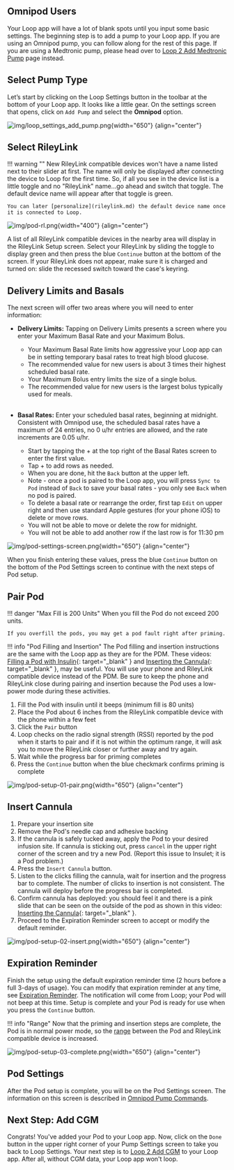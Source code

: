 ## Omnipod Users

Your Loop app will have a lot of blank spots until you input some basic settings. The beginning step is to add a pump to your Loop app. If you are using an Omnipod pump, you can follow along for the rest of this page. If you are using a Medtronic pump, please head over to [Loop 2 Add Medtronic Pump](mdt-pump.md) page instead.

## Select Pump Type

Let’s start by clicking on the Loop Settings button in the toolbar at the bottom of your Loop app. It looks like a little gear. On the settings screen that opens, click on `Add Pump` and select the **Omnipod** option.

![img/loop_settings_add_pump.png](img/loop_settings_add_pump.png){width="650"}
{align="center"}

## Select RileyLink

!!! warning ""
    New RileyLink compatible devices won't have a name listed next to their slider at first. The name will only be displayed after connecting the device to Loop for the first time. So, if all you see in the device list is a little toggle and no "RileyLink" name...go ahead and switch that toggle. The default device name will appear after that toggle is green.

    You can later [personalize](rileylink.md) the default device name once it is connected to Loop.

![img/pod-rl.png](img/pod-rl.png){width="400"}
{align="center"}

A list of all RileyLink compatible devices in the nearby area will display in the RileyLink Setup screen. Select your RileyLink by sliding the toggle to display green and then press the blue `Continue` button at the bottom of the screen. If your RileyLink does not appear, make sure it is charged and turned on: slide the recessed switch toward the case's keyring.

## Delivery Limits and Basals

The next screen will offer two areas where you will need to enter information:

* **Delivery Limits:** Tapping on Delivery Limits presents a screen where you enter your Maximum Basal Rate and your Maximum Bolus.

    * Your Maximum Basal Rate limits how aggressive your Loop app can be in setting temporary basal rates to treat high blood glucose.
    * The recommended value for new users is about 3 times their highest scheduled basal rate.
    * Your Maximum Bolus entry limits the size of a single bolus.
    * The recommended value for new users is the largest bolus typically used for meals. <br/> <br/>

* **Basal Rates:** Enter your scheduled basal rates, beginning at midnight. Consistent with Omnipod use, the scheduled basal rates have a maximum of 24 entries, no 0 u/hr entries are allowed, and the rate increments are 0.05 u/hr.

    * Start by tapping the &plus; at the top right of the Basal Rates screen to enter the first value.  
    * Tap &plus; to add rows as needed.
    * When you are done, hit the `Back` button at the upper left.
    * Note - once a pod is paired to the Loop app, you will press `Sync to Pod` instead of `Back` to save your basal rates - you only see `Back` when no pod is paired.
    * To delete a basal rate or rearrange the order, first tap `Edit` on upper right and then use standard Apple gestures (for your phone iOS) to delete or move rows.
    * You will not be able to move or delete the row for midnight.
    * You will not be able to add another row if the last row is for 11:30 pm

![img/pod-settings-screen.png](img/pod-settings-screen.png){width="650"}
{align="center"}

When you finish entering these values, press the blue `Continue` button on the bottom of the Pod Settings screen to continue with the next steps of Pod setup.


## Pair Pod

!!! danger "Max Fill is 200 Units"
    When you fill the Pod do not exceed 200 units.

    If you overfill the pods, you may get a pod fault right after priming.

!!! info "Pod Filling and Insertion"
    The Pod filling and insertion instructions are the same with the Loop app as they are for the PDM.  These videos: [Filling a Pod with Insulin](https://youtu.be/qJBN6rlvn_Y){: target="_blank" } and [Inserting the Cannula](https://youtu.be/ss1vpsmaLoI){: target="_blank" }, may be useful.  You will use your phone and RileyLink compatible device instead of the PDM.  Be sure to keep the phone and RileyLink close during pairing and insertion because the Pod uses a low-power mode during these activities.

1. Fill the Pod with insulin until it beeps (minimum fill is 80 units)
1. Place the Pod about 6 inches from the RileyLink compatible device with the phone within a few feet
1. Click the `Pair` button
1. Loop checks on the radio signal strength (RSSI) reported by the pod when it starts to pair and if it is not within the optimum range, it will ask you to move the RileyLink closer or further away and try again.
1. Wait while the progress bar for priming completes
1. Press the `Continue` button when the blue checkmark confirms priming is complete

![img/pod-setup-01-pair.png](img/pod-setup-01-pair.png){width="650"}
{align="center"}

## Insert Cannula


1. Prepare your insertion site
2. Remove the Pod's needle cap and adhesive backing
3. If the cannula is safely tucked away, apply the Pod to your desired infusion site. If cannula is sticking out, press `cancel` in the upper right corner of the screen and try a new Pod. (Report this issue to Insulet; it is a Pod problem.)
4. Press the `Insert Cannula` button.
5. Listen to the clicks filling the cannula, wait for insertion and the progress bar to complete. The number of clicks to insertion is not consistent. The cannula will deploy before the progress bar is completed.
6. Confirm cannula has deployed: you should feel it and there is a pink slide that can be seen on the outside of the pod as shown in this video: [Inserting the Cannula](https://youtu.be/ss1vpsmaLoI){: target="_blank" }.
7. Proceed to the Expiration Reminder screen to accept or modify the default reminder.

![img/pod-setup-02-insert.png](img/pod-setup-02-insert.png){width="650"}
{align="center"}

## Expiration Reminder

Finish the setup using the default expiration reminder time (2 hours before a full 3-days of usage). You can modify that expiration reminder at any time, see [Expiration Reminder](pump-commands.md#expiration-reminder). The notification will come from Loop; your Pod will not beep at this time. Setup is complete and your Pod is ready for use when you press the `Continue` button.

!!! info "Range"
    Now that the priming and insertion steps are complete, the Pod is in normal power mode, so the [range](../../faqs/rileylink-faqs.md#range) between the Pod and RileyLink compatible device is increased.

![img/pod-setup-03-complete.png](img/pod-setup-03-complete.png){width="650"}
{align="center"}


## Pod Settings

After the Pod setup is complete, you will be on the Pod Settings screen. The information on this screen is described in [Omnipod Pump Commands](pump-commands.md#omnipod-commands).


## Next Step: Add CGM

Congrats! You've added your Pod to your Loop app. Now, click on the `Done` button in the upper right corner of your Pump Settings screen to take you back to Loop Settings. Your next step is to [Loop 2 Add CGM](cgm.md) to your Loop app. After all, without CGM data, your Loop app won't loop.
